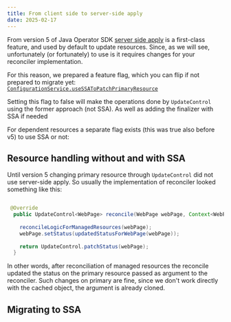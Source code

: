 ```yaml
---
title: From client side to server-side apply
date: 2025-02-17
---
```


From version 5 of Java Operator SDK [server side apply](https://kubernetes.io/docs/reference/using-api/server-side-apply/)
is a first-class feature, and used by default to update resources. Since, as we will see,
unfortunately (or fortunately) to use is it requires changes for your reconciler implementation.

For this reason, we prepared a feature flag, which you can flip if not prepared to migrate yet:
[`ConfigurationService.useSSAToPatchPrimaryResource`](https://github.com/operator-framework/java-operator-sdk/blob/main/operator-framework-core/src/main/java/io/javaoperatorsdk/operator/api/config/ConfigurationService.java#L493)

Setting this flag to false will make the operations done by `UpdateControl` using the former approach (not SSA).
As well as adding the finalizer with SSA if needed

For dependent resources a separate flag exists (this was true also before v5) to use SSA or not:


## Resource handling without and with SSA

Until version 5 changing primary resource through `UpdateControl` did not use server-side apply. 
So usually the implementation of reconciler looked something like this:

```java

 @Override
  public UpdateControl<WebPage> reconcile(WebPage webPage, Context<WebPage> context) {
        
    reconcileLogicForManagedResources(webPage);
    webPage.setStatus(updatedStatusForWebPage(webPage));
    
    return UpdateControl.patchStatus(webPage);
  }

```

In other words, after reconciliation of managed resources the reconcile updated the status on the
primary resource passed as argument to the reconciler.
Such changes on primary are fine, since we don't work directly with the cached object, the argument is
already cloned.

## Migrating to SSA

